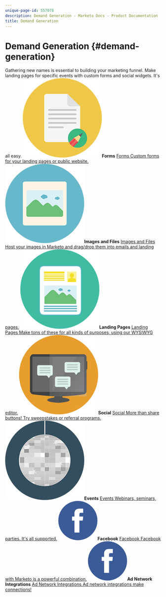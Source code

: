 ```yaml
---
unique-page-id: 557078
description: Demand Generation - Marketo Docs - Product Documentation
title: Demand Generation
---
```


# Demand Generation {#demand-generation}

Gathering new names is essential to building your marketing funnel. Make landing pages for specific events with custom forms and social widgets. It's all easy.
**![Forms](assets/documents-bookmarks-16.png)Forms** [Forms Custom forms for your landing pages or public website.](https://docs.marketo.com/display/DOCS/Forms)     **![Images and Files](assets/graphic-design-tools-06.png)Images and Files** [Images and Files Host your images in Marketo and drag/drop them into emails and landing pages.](https://docs.marketo.com/display/DOCS/Images+and+Files)     **![Landing Pages](assets/office-artboard-80.png)Landing Pages** [Landing Pages Make tons of these for all kinds of purposes, using our WYSIWYG editor.](https://docs.marketo.com/pages/viewpage.action?pageId=2359689)     **![Social](assets/chat-messages-18.png)Social** [Social More than share buttons! Try sweepstakes or referral programs.](https://docs.marketo.com/display/DOCS/Social)     **![Events](assets/party-10.png)Events** [Events Webinars, seminars, parties. It's all supported.](https://docs.marketo.com/pages/viewpage.action?pageId=2949755)     **![Facebook](assets/facebook-icon.png)Facebook** [Facebook Facebook with Marketo is a powerful combination.](https://docs.marketo.com/display/DOCS/Facebook)     **![Ad Network Integrations](assets/facebook-icon.png)Ad Network Integrations** [Ad Network Integrations Ad network integrations make connections!](https://docs.marketo.com/display/DOCS/Ad+Network+Integrations)
